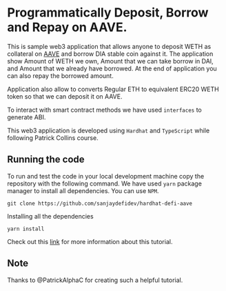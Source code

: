 # Programmatically Deposit, Borrow and Repay on AAVE.

This is sample web3 application that allows anyone to deposit WETH as collateral on [AAVE](https://aave.com/) and borrow DIA stable coin against it. The application show Amount of WETH we own, Amount that we can take borrow in DAI, and Amount that we already have borrowed. At the end of application you can also repay the borrowed amount.

Application also allow to converts Regular ETH to equivalent ERC20 WETH token so that we can deposit it on AAVE.

To interact with smart contract methods we have used `interfaces` to generate ABI. 

This web3 application is developed using `Hardhat` and `TypeScript` while following Patrick Collins course.

## Running the code
To run and test the code in your local development machine copy the repository with the following command. We have used `yarn` package manager to install all dependencies. You can use `NPM`.

```shell
git clone https://github.com/sanjaydefidev/hardhat-defi-aave
```
Installing all the dependencies
```shell
yarn install
```
Check out this [link](https://github.com/PatrickAlphaC/hardhat-defi-fcc) for more information about this tutorial.

## Note
Thanks to @PatrickAlphaC for creating such a helpful tutorial.
